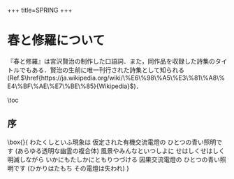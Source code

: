 +++
title=SPRING
+++

# 春と修羅について

『春と修羅』は宮沢賢治の制作した口語詞．また，同作品を収録した詩集のタイトルでもある．賢治の生前に唯一刊行された詩集として知られる(Ref.$\href{https://ja.wikipedia.org/wiki/\%E6\%98\%A5\%E3\%81\%A8\%E4\%BF\%AE\%E7\%BE\%85}{Wikipedia}$)．

\toc

## 序

\box{}{
    わたくしといふ現象は
    仮定された有機交流電燈の
    ひとつの青い照明です
    (あらゆる透明な幽霊の複合体)
    風景やみんなといつしよに
    せはしくせはしく明滅しながら
    いかにもたしかにともりつづける
    因果交流電燈の
    ひとつの青い照明です
    (ひかりはたもち その電燈は失われ)
}


